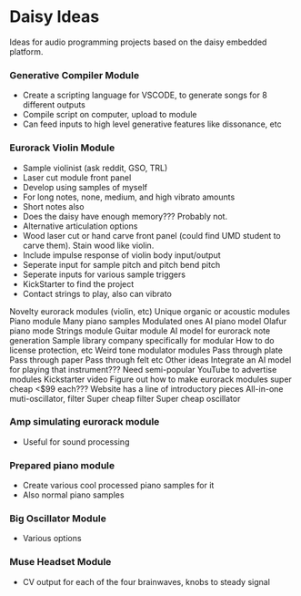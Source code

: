 # Daisy Ideas

Ideas for audio programming projects based on the daisy embedded platform.

### Generative Compiler Module
 - Create a scripting language for VSCODE, to generate songs for 8 different outputs
 - Compile script on computer, upload to module
 - Can feed inputs to high level generative features like dissonance, etc

### Eurorack Violin Module
 - Sample violinist (ask reddit, GSO, TRL)
 - Laser cut module front panel
 - Develop using samples of myself
 - For long notes, none, medium, and high vibrato amounts
 - Short notes also
 - Does the daisy have enough memory??? Probably not.
 - Alternative articulation options
 - Wood laser cut or hand carve front panel (could find UMD student to carve them). Stain wood like violin.
 - Include impulse response of violin body input/output
 - Seperate input for sample pitch and pitch bend pitch
 - Seperate inputs for various sample triggers
 - KickStarter to find the project
 - Contact strings to play, also can vibrato

Novelty eurorack modules (violin, etc)
Unique organic or acoustic modules
Piano module
Many piano samples
Modulated ones
AI piano model
Olafur piano mode
Strings module
Guitar module
AI model for eurorack note generation
Sample library company specifically for modular
How to do license protection, etc
Weird tone modulator modules
Pass through plate
Pass through paper
Pass through felt
etc
Other ideas
Integrate an AI model for playing that instrument???
Need semi-popular YouTube to advertise modules
Kickstarter video
Figure out how to make eurorack modules super cheap <$99 each???
Website has a line of introductory pieces
All-in-one muti-oscillator, filter
Super cheap filter
Super cheap oscillator


### Amp simulating eurorack module
 - Useful for sound processing

### Prepared piano module
 - Create various cool processed piano samples for it
 - Also normal piano samples

### Big Oscillator Module
 - Various options

### Muse Headset Module
 - CV output for each of the four brainwaves, knobs to steady signal
